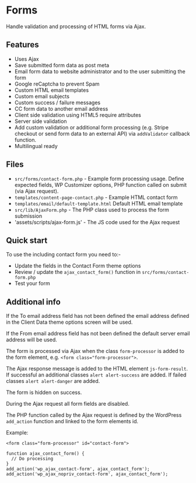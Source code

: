 # Forms

Handle validation and processing of HTML forms via Ajax.

## Features
- Uses Ajax
- Save submitted form data as post meta
- Email form data to website administrator and to the user submitting the form
- Google reCaptcha to prevent Spam
- Custom HTML email templates
- Custom email subjects
- Custom success / failure messages
- CC form data to another email address
- Client side validation using HTML5 require attributes
- Server side validation
- Add custom validation or additional form processing (e.g. Stripe checkout or send form data to an external API) via ``addValidator`` callback function.
- Multilingual ready

## Files
- `src/forms/contact-form.php` - Example form processing usage. Define expected fields, WP Customizer options, PHP function called on submit (via Ajax request).
- `templates/content-page-contact.php` - Example HTML contact form
- `templates/email/default-template.html` Default HTML email template
- `src/lib/AjaxForm.php` - The PHP class used to process the form submission
- 'assets/scripts/ajax-form.js' - The JS code used for the Ajax request

## Quick start

To use the including contact form you need to:-

- Update the fields in the Contact Form theme options
- Review / update the ``ajax_contact_form()`` function in ``src/forms/contact-form.php``
- Test your form

## Additional info

If the To email address field has not been defined the email address defined in the Client Data theme options screen will be used.

If the From email address field has not been defined the default server email address will be used.

The form is processed via Ajax when the class ``form-processor`` is added to the form element, e.g. ``<form class="form-processor">``.

The Ajax response message is added to the HTML element ``js-form-result``. If successful an additional classes ``alert alert-success`` are added. If failed classes ``alert alert-danger`` are added.

The form is hidden on success.

During the Ajax request all form fields are disabled.

The PHP function called by the Ajax request is defined by the WordPress ``add_action`` function and linked to the form elements id.

Example:

``<form class="form-processor" id="contact-form">``

```
function ajax_contact_form() {
  // Do processing
}
add_action('wp_ajax_contact-form', ajax_contact_form');
add_action('wp_ajax_nopriv_contact-form', ajax_contact_form');
```
